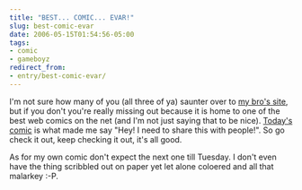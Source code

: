 ```yaml
---
title: "BEST... COMIC... EVAR!"
slug: best-comic-evar
date: 2006-05-15T01:54:56-05:00
tags:
- comic
- gameboyz
redirect_from:
- entry/best-comic-evar/
---
```

I'm not sure how many of you (all three of ya) saunter over to [my bro's site](http://www.revo-news.frih.net/), but if you don't you're really missing out because it is home to one of the best web comics on the net (and I'm not just saying that to be nice). [Today's comic](http://game-boyz.net/comic/20060515/) is what made me say "Hey! I need to share this with people!". So go check it out, keep checking it out, it's all good.

As for my own comic don't expect the next one till Tuesday. I don't even have the thing scribbled out on paper yet let alone coloered and all that malarkey :-P.
